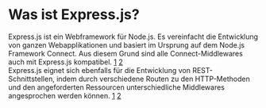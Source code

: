 # Was ist Express.js?
Express.js ist ein Webframework für Node.js. Es vereinfacht die Entwicklung von ganzen Webapplikationen und basiert im Ursprung auf dem Node.js Framework Connect. Aus diesem Grund sind alle Connect-Middlewares auch mit Express.js kompatibel. [1](../quellen.md) [2](../quellen.md)  
Express.js eignet sich ebenfalls für die Entwicklung von REST-Schnittstellen, indem durch verschiedene Routen zu den HTTP-Methoden und den angeforderten Ressourcen unterschiedliche Middlewares angesprochen werden können. [1](../quellen.md) [2](../quellen.md)
